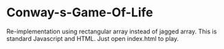 # Conway-s-Game-Of-Life
Re-implementation using rectangular array instead of jagged array.
This is standard Javascript and HTML. Just open index.html to play.
